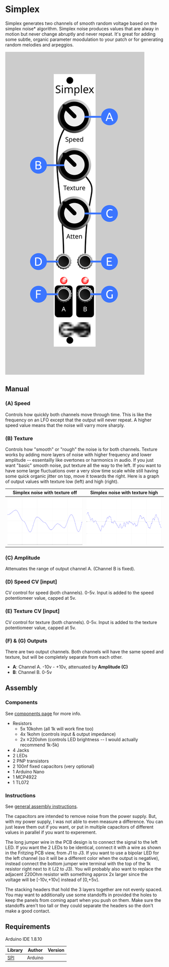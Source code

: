 # Simplex

Simplex generates two channels of smooth random voltage based on the simplex noise* algorithm. Simplex noise produces values that are alway in motion but never change abruptly and never repeat. It's great for adding some subtle, organic parameter moodulation to your patch or for generating random melodies and arpeggios.

![Simplex Faceplate](images/simplex_faceplate.svg)

## Manual


### (A) Speed

Controls how quickly both channels move through time. This is like the frequency on an LFO except that the output will never repeat. A higher speed value means that the noise will varry more sharply.

### (B) Texture

Controls how "smooth" or "rough" the noise is for both channels. Texture works by adding more layers of noise with higher frequency and lower amplitude -- essentailly like overtones or harmonics in audio. If you just want "basic" smooth noise, put texture all the way to the left. If you want to have some large fluctuations over a very slow time scale while still having some quick organic jitter on top, move it towards the right. Here is a graph of output values with texture low (left) and high (right).

|Simplex noise with texture off | Simplex noise with texture high |
|-------------------------------|---------------------------------|
|![Graph](./images/simplex_smooth.jpg) | ![Graph](./images/simplex_textured.jpg)

### (C) Amplitude

Attenuates the range of output channel A. (Channel B is fixed).

### (D) Speed CV [input]

CV control for speed (both channels). 0-5v. Input is added to the speed potentiomeer value, capped at 5v.

### (E) Texture CV [input]

CV control for texture (both channels). 0-5v. Input is added to the texture potentiomeer value, capped at 5v.

### (F) & (G) Outputs

There are two output channels. Both channels will have the same speed and texture, but will be completely separate from each other.

* **A**: Channel A. -10v - +10v, attenuated by **Amplitude (C)**
* **B**: Channel B. 0-5v

## Assembly

### Components

See [components page](https://github.com/QuinnFreedman/modular/wiki/Components) for more info.

* Resistors
  * 5x 10kohm (all 1k will work fine too)
  * 4x 1kohm (controls input & output impedance)
  * 2x &ge;220ohm (controls LED brightness -- I would actually recommend 1k-5k)
* 4 Jacks
* 2 LEDs
* 2 PNP transistors
* 2 100nf fixed capacitors (very optional)
* 1 Arduino Nano
* 1 MCP4922
* 1 TL072

### Instructions

See [general assembly instructions](https://github.com/QuinnFreedman/modular/wiki/Assembly).

The capacitors are intended to remove noise from the power supply. But, with my power supply, I was not able to even measure a difference. You can just leave them out if you want, or put in multiple capacitors of different values in parallel if you want to experement.

The long jumper wire in the PCB design is to connect the signal to the left LED. If you want the 2 LEDs to be identical, connect it with a wire as shown in the Fritzing PCB view, from J1 to J3. If you want to use a bipolar LED for the left channel (so it will be a different color when the output is negative), instead connect the bottom jumper wire terminal with the top of the 1k resistor right next to it (J2 to J3). You will probably also want to replace the adjacent 220Ohm resistor with something approx 2x larger since the voltage will be [-10v,+10v] instead of [0,+5v].

The stacking headers that hold the 3 layers together are not evenly spaced. You may want to additionally use some standoffs in provided the holes to keep the panels from coming apart when you push on them. Make sure the standoffs aren't too tall or they could separate the headers so the don't make a good contact.

## Requirements

Arduino IDE 1.8.10 

|Library                | Author   | Version |
|-----------------------|----------|---------|
| [SPI][1]              | Arduino  |         |

[1]: https://www.arduino.cc/en/reference/SPI
